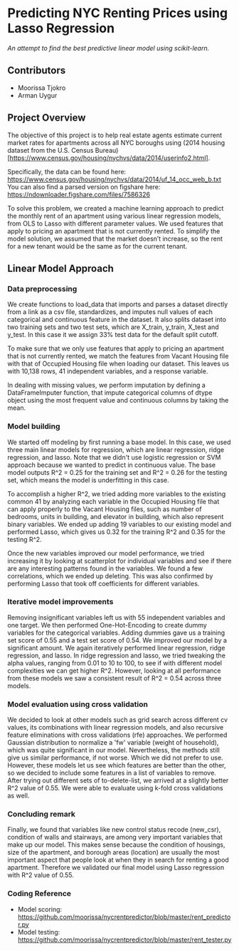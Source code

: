 # Predicting NYC Renting Prices using Lasso Regression
*An attempt to find the best predictive linear model using scikit-learn.*

## Contributors
* Moorissa Tjokro
* Arman Uygur

## Project Overview
The objective of this project is to help real estate agents estimate current market rates for apartments across all NYC boroughs using (2014 housing dataset from the U.S. Census Bureau)[https://www.census.gov/housing/nychvs/data/2014/userinfo2.html].

Specifically, the data can be found here: https://www.census.gov/housing/nychvs/data/2014/uf_14_occ_web_b.txt
You can also find a parsed version on figshare here: https://ndownloader.figshare.com/files/7586326

To solve this problem, we created a machine learning approach to predict the monthly rent of an apartment using various linear regression models, from OLS to Lasso with different parameter values. We used features that apply to pricing an apartment that is not currently rented. To simplify the model solution, we assumed that the market doesn’t increase, so the rent for a new tenant would be the same as for the current tenant.


## Linear Model Approach
### Data preprocessing
We create functions to load_data that imports and parses a dataset directly from a link as a csv file, standardizes, and imputes null values of each categorical and continuous feature in the dataset. It also splits dataset into two training sets and two test sets, which are X_train, y_train, X_test and y_test. In this case it we assign 33% test data for the default split cutoff.

To make sure that we only use features that apply to pricing an apartment that is not currently rented, we match the features from Vacant Housing file with that of Occupied Housing file when loading our dataset. This leaves us with 10,138 rows, 41 independent variables, and a response variable.

In dealing with missing values, we perform imputation by defining a DataFrameImputer function, that impute categorical columns of dtype object using the most frequent value and continuous columns by taking the mean.

### Model building
We started off modeling by first running a base model. In this case, we used three main linear models for regression, which are linear regression, ridge regression, and lasso. Note that we didn't use logistic regression or SVM approach because we wanted to predict in continuous value. The base model outputs R^2 = 0.25 for the training set and R^2 = 0.26 for the testing set, which means the model is underfitting in this case.

To accomplish a higher R^2, we tried adding more variables to the existing common 41 by analyzing each variable in the Occupied Housing file that can apply properly to the Vacant Housing files, such as number of bedrooms, units in building, and elevator in building, which also represent binary variables. We ended up adding 19 variables to our existing model and performed Lasso, which gives us 0.32 for the training R^2 and 0.35 for the testing R^2.

Once the new variables improved our model performance, we tried increasing it by looking at scatterplot for individual variables and see if there are any interesting patterns found in the variables. We found a few correlations, which we ended up deleting. This was also confirmed by performing Lasso that took off coefficients for different variables.

### Iterative model improvements
Removing insignificant variables left us with 55 independent variables and one target. We then performed One-Hot-Encoding to create dummy variables for the categorical variables. Adding dummies gave us a training set score of 0.55 and a test set score of 0.54. We improved our model by a significant amount. We again iteratively performed linear regression, ridge regression, and lasso. In ridge regression and lasso, we tried tweaking the alpha values, ranging from 0.01 to 10 to 100, to see if with different model complexities we can get higher R^2. However, looking at all performance from these models we saw a consistent result of R^2 = 0.54 across three models.

### Model evaluation using cross validation
We decided to look at other models such as grid search across different cv values, its combinations with linear regression models, and also recursive feature eliminations with cross validations (rfe) approaches. We performed Gaussian distribution to normalize a 'fw' variable (weight of household), which was quite significant in our model. Nevertheless, the methods still give us similar performance, if not worse. Which we did not prefer to use. However, these models let us see which features are better than the other, so we decided to include some features in a list of variables to remove. After trying out different sets of to-delete-list, we arrived at a slightly better R^2 value of 0.55. We were able to evaluate using k-fold cross validations as well.

### Concluding remark
Finally, we found that variables like new control status recode (new_csr), condition of walls and stairways, are among very important variables that make up our model. This makes sense because the condition of housings, size of the apartment, and borough areas (location) are usually the most important aspect that people look at when they in search for renting a good apartment. Therefore we validated our final model using Lasso regression with R^2 value of 0.55.

### Coding Reference
* Model scoring: https://github.com/moorissa/nycrentpredictor/blob/master/rent_predictor.py
* Model testing: https://github.com/moorissa/nycrentpredictor/blob/master/rent_tester.py
